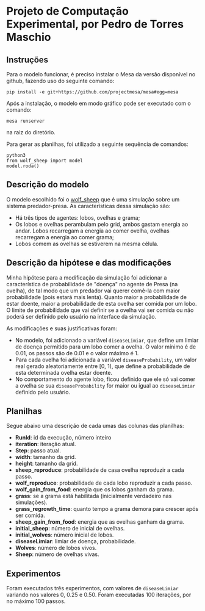 # Projeto de Computação Experimental, por Pedro de Torres Maschio

## Instruções
Para o modelo funcionar, é preciso instalar o Mesa da versão disponível no github, fazendo uso do seguinte comando:

```
pip install -e git+https://github.com/projectmesa/mesa#egg=mesa
```

Após a instalação, o modelo em modo gráfico pode ser executado com o comando:
```
mesa runserver
```
na raiz do diretório.

Para gerar as planilhas, foi utilizado a seguinte sequência de comandos:
```
python3
from wolf_sheep import model
model.roda()
```

## Descrição do modelo
O modelo escolhido foi o [wolf_sheep](https://github.com/projectmesa/mesa/tree/main/examples/wolf_sheep) que é uma simulação sobre um sistema predador-presa. As características dessa simulação são:
- Há três tipos de agentes: lobos, ovelhas e grama;
- Os lobos e ovelhas perambulam pelo grid, ambos gastam energia ao andar. Lobos recarregam a energia ao comer ovelha, ovelhas recarregam a energia ao comer grama;
- Lobos comem as ovelhas se estiverem na mesma célula.

## Descrição da hipótese e das modificações
Minha hipótese para a modificação da simulação foi adicionar a característica de probabilidade de "doença" no agente de Presa (na ovelha), de tal modo que um predador vai querer comê-la com maior probabilidade (pois estará mais lenta). Quanto maior a probabilidade de estar doente, maior a probabilidade de esta ovelha ser comida por um lobo. O limite de probabilidade que vai definir se a ovelha vai ser comida ou não poderá ser definido pelo usuário na interface da simulação.

As modificações e suas justificativas foram:
- No modelo, foi adicionado a variável `diseaseLimiar`, que define um limiar de doença permitido para um lobo comer a ovelha. O valor mínimo é de 0.01, os passos são de 0.01 e o valor máximo é 1. 
- Para cada ovelha foi adicionada a variável `diseaseProbability`, um valor real gerado aleatoriamente entre [0, 1), que define a probabilidade de esta determinada ovelha estar doente.
- No comportamento do agente lobo, ficou definido que ele só vai comer a ovelha se sua `diseaseProbability` for maior ou igual ao `diseaseLimiar` definido pelo usuário.



## Planilhas

Segue abaixo uma descrição de cada umas das colunas das planilhas:

- **RunId**: id da execução, número inteiro
- **iteration**: iteração atual.
- **Step**: passo atual.
- **width**: tamanho da grid.
- **height**: tamanho da grid.
- **sheep_reproduce**: probabilidade de casa ovelha reproduzir a cada passo.
- **wolf_reproduce**: probabilidade de cada lobo reproduzir a cada passo.
- **wolf_gain_from_food**: energia que os lobos ganham da grama.
- **grass**: se a grama está habilitada (inicialmente verdadeiro nas simulações).
- **grass_regrowth_time**:  quanto tempo a grama demora para crescer após ser comida.
- **sheep_gain_from_food**: energia que as ovelhas ganham da grama.
- **initial_sheep**: número de inicial de ovelhas.
- **initial_wolves**: número inicial de lobos.
- **diseaseLimiar**: limiar de doença, probabilidade.
- **Wolves**: número de lobos vivos.
- **Sheep**: número de ovelhas vivas.

## Experimentos

Foram executados três experimentos, com valores de `diseaseLimiar` variando nos valores 0, 0.25 e 0.50. Foram executadas 100 iterações, por no máximo 100 passos.